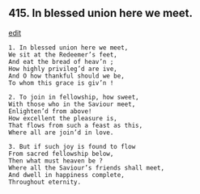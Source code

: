 
## 415.  In blessed union here we meet.
[edit](https://docs.google.com/document/d/1F-ABveQVqXOxM52eLzmd0Cm5_zBKOkP6/edit?mode=html)



    1. In blessed union here we meet,
    We sit at the Redeemer’s feet,
    And eat the bread of heav’n ;
    How highly privileg’d are ive,
    And O how thankful should we be,
    To whom this grace is giv’n !

    2. To join in fellowship, how sweet,
    With those who in the Saviour meet,
    Enlighten’d from above!
    How excellent the pleasure is,
    That flows from such a feast as this,
    Where all are join’d in love.

    3. But if such joy is found to flow 
    From sacred fellowship below,
    Then what must heaven be ?
    Where all the Saviour’s friends shall meet, 
    And dwell in happiness complete, 
    Throughout eternity.
